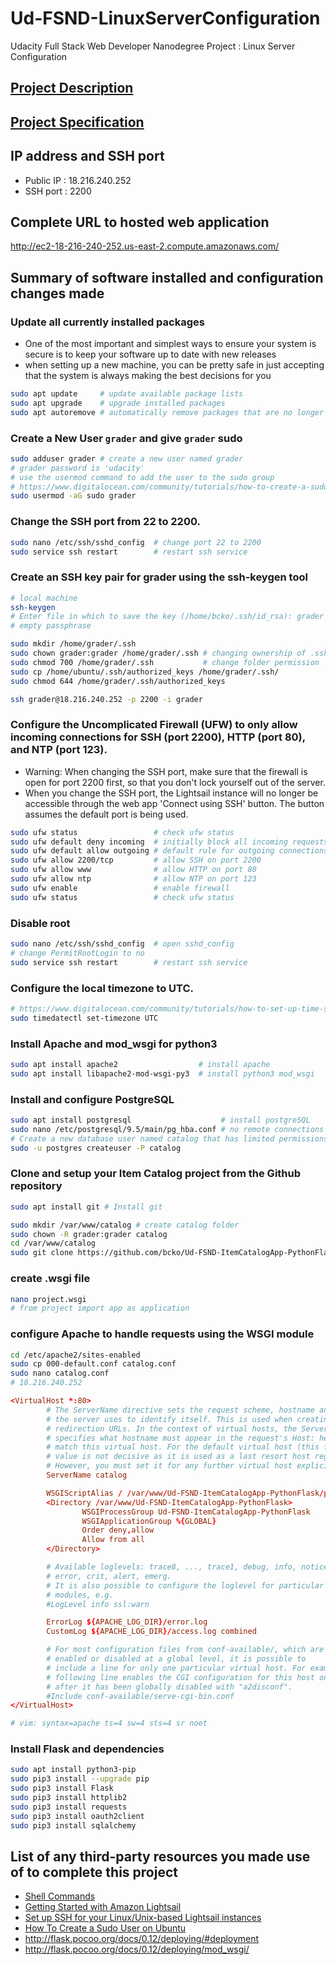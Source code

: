 # Ud-FSND-LinuxServerConfiguration
Udacity Full Stack Web Developer Nanodegree Project : Linux Server Configuration

## [Project Description](Project_Description.md)

## [Project Specification](Project_Specification.md)

## IP address and SSH port
* Public IP : 18.216.240.252
* SSH port : 2200

## Complete URL to hosted web application
http://ec2-18-216-240-252.us-east-2.compute.amazonaws.com/

## Summary of software installed and configuration changes made

### Update all currently installed packages
- One of the most important and simplest ways to ensure your system is secure is to keep your software up to date with new releases
- when setting up a new machine, you can be pretty safe in just accepting that the system is always making the best decisions for you
```bash
sudo apt update     # update available package lists
sudo apt upgrade    # upgrade installed packages
sudo apt autoremove # automatically remove packages that are no longer required
```
### Create a New User `grader` and give `grader` sudo

```bash
sudo adduser grader # create a new user named grader
# grader password is 'udacity'
# use the usermod command to add the user to the sudo group
# https://www.digitalocean.com/community/tutorials/how-to-create-a-sudo-user-on-ubuntu-quickstart
sudo usermod -aG sudo grader
```

### Change the SSH port from 22 to 2200.
```bash
sudo nano /etc/ssh/sshd_config  # change port 22 to 2200
sudo service ssh restart        # restart ssh service
```

### Create an SSH key pair for grader using the ssh-keygen tool
```bash
# local machine
ssh-keygen 
# Enter file in which to save the key (/home/bcko/.ssh/id_rsa): grader
# empty passphrase
```

```bash
sudo mkdir /home/grader/.ssh
sudo chown grader:grader /home/grader/.ssh # changing ownership of .ssh to grader
sudo chmod 700 /home/grader/.ssh           # change folder permission
sudo cp /home/ubuntu/.ssh/authorized_keys /home/grader/.ssh/
sudo chmod 644 /home/grader/.ssh/authorized_keys
```

```bash
ssh grader@18.216.240.252 -p 2200 -i grader
```

### Configure the Uncomplicated Firewall (UFW) to only allow incoming connections for SSH (port 2200), HTTP (port 80), and NTP (port 123).
- Warning: When changing the SSH port, make sure that the firewall is open for port 2200 first, so that you don't lock yourself out of the server.
- When you change the SSH port, the Lightsail instance will no longer be accessible through the web app 'Connect using SSH' button. The button assumes the default port is being used. 
```bash
sudo ufw status                 # check ufw status 
sudo ufw default deny incoming  # initially block all incoming requests
sudo ufw default allow outgoing # default rule for outgoing connections
sudo ufw allow 2200/tcp         # allow SSH on port 2200
sudo ufw allow www              # allow HTTP on port 80
sudo ufw allow ntp              # allow NTP on port 123
sudo ufw enable                 # enable firewall
sudo ufw status                 # check ufw status
```

### Disable root
```bash
sudo nano /etc/ssh/sshd_config  # open sshd_config
# change PermitRootLogin to no
sudo service ssh restart        # restart ssh service
```
### Configure the local timezone to UTC.
```bash
# https://www.digitalocean.com/community/tutorials/how-to-set-up-time-synchronization-on-ubuntu-16-04
sudo timedatectl set-timezone UTC
```

### Install Apache and mod_wsgi for python3

```bash
sudo apt install apache2                  # install apache
sudo apt install libapache2-mod-wsgi-py3  # install python3 mod_wsgi
```



### Install and configure PostgreSQL
```bash
sudo apt install postgresql                    # install postgreSQL
sudo nano /etc/postgresql/9.5/main/pg_hba.conf # no remote connections to the database
# Create a new database user named catalog that has limited permissions to your catalog application database.
sudo -u postgres createuser -P catalog


```

### Clone and setup your Item Catalog project from the Github repository 
```bash
sudo apt install git # Install git

sudo mkdir /var/www/catalog # create catalog folder
sudo chown -R grader:grader catalog
cd /var/www/catalog
sudo git clone https://github.com/bcko/Ud-FSND-ItemCatalogApp-PythonFlask.git

```

### create .wsgi file
```bash
nano project.wsgi
# from project import app as application

```

### configure Apache to handle requests using the WSGI module
```bash
cd /etc/apache2/sites-enabled
sudo cp 000-default.conf catalog.conf
sudo nano catalog.conf
# 18.216.240.252
```


```conf
<VirtualHost *:80>
        # The ServerName directive sets the request scheme, hostname and port that
        # the server uses to identify itself. This is used when creating
        # redirection URLs. In the context of virtual hosts, the ServerName
        # specifies what hostname must appear in the request's Host: header to
        # match this virtual host. For the default virtual host (this file) this
        # value is not decisive as it is used as a last resort host regardless.
        # However, you must set it for any further virtual host explicitly.
        ServerName catalog

        WSGIScriptAlias / /var/www/Ud-FSND-ItemCatalogApp-PythonFlask/project.wsgi
        <Directory /var/www/Ud-FSND-ItemCatalogApp-PythonFlask>
                WSGIProcessGroup Ud-FSND-ItemCatalogApp-PythonFlask
                WSGIApplicationGroup %{GLOBAL}
                Order deny,allow
                Allow from all
        </Directory>

        # Available loglevels: trace8, ..., trace1, debug, info, notice, warn,
        # error, crit, alert, emerg.
        # It is also possible to configure the loglevel for particular
        # modules, e.g.
        #LogLevel info ssl:warn

        ErrorLog ${APACHE_LOG_DIR}/error.log
        CustomLog ${APACHE_LOG_DIR}/access.log combined

        # For most configuration files from conf-available/, which are
        # enabled or disabled at a global level, it is possible to
        # include a line for only one particular virtual host. For example the
        # following line enables the CGI configuration for this host only
        # after it has been globally disabled with "a2disconf".
        #Include conf-available/serve-cgi-bin.conf
</VirtualHost>

# vim: syntax=apache ts=4 sw=4 sts=4 sr noet

```

### Install Flask and dependencies
```bash
sudo apt install python3-pip
sudo pip3 install --upgrade pip
sudo pip3 install Flask
sudo pip3 install httplib2
sudo pip3 install requests
sudo pip3 install oauth2client
sudo pip3 install sqlalchemy
```




## List of any third-party resources you made use of to complete this project
- [Shell Commands](https://bash.cyberciti.biz/guide/Shell_Comments)
- [Getting Started with Amazon Lightsail](https://lightsail.aws.amazon.com/ls/docs/getting-started/article/getting-started-with-amazon-lightsail)
- [Set up SSH for your Linux/Unix-based Lightsail instances](https://lightsail.aws.amazon.com/ls/docs/how-to/article/lightsail-how-to-set-up-ssh)
- [How To Create a Sudo User on Ubuntu](https://www.digitalocean.com/community/tutorials/how-to-create-a-sudo-user-on-ubuntu-quickstart)
- http://flask.pocoo.org/docs/0.12/deploying/#deployment
- http://flask.pocoo.org/docs/0.12/deploying/mod_wsgi/
